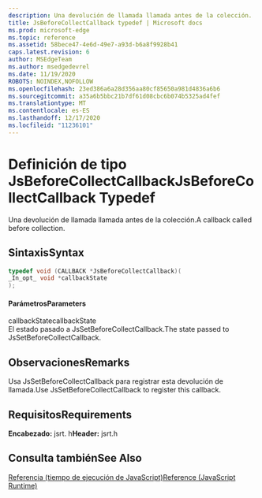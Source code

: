 ```yaml
---
description: Una devolución de llamada llamada antes de la colección.
title: JsBeforeCollectCallback typedef | Microsoft docs
ms.prod: microsoft-edge
ms.topic: reference
ms.assetid: 58bece47-4e6d-49e7-a93d-b6a8f9928b41
caps.latest.revision: 6
author: MSEdgeTeam
ms.author: msedgedevrel
ms.date: 11/19/2020
ROBOTS: NOINDEX,NOFOLLOW
ms.openlocfilehash: 23ed386a6a28d356aa80cf85650a981d4836a6b6
ms.sourcegitcommit: a35a6b5bbc21b7df61d08cbc6b074b5325ad4fef
ms.translationtype: MT
ms.contentlocale: es-ES
ms.lasthandoff: 12/17/2020
ms.locfileid: "11236101"
---
```

# <span data-ttu-id="bb7c9-103">Definición de tipo JsBeforeCollectCallback</span><span class="sxs-lookup"><span data-stu-id="bb7c9-103">JsBeforeCollectCallback Typedef</span></span>

<span data-ttu-id="bb7c9-104">Una devolución de llamada llamada antes de la colección.</span><span class="sxs-lookup"><span data-stu-id="bb7c9-104">A callback called before collection.</span></span>  
  
## <span data-ttu-id="bb7c9-105">Sintaxis</span><span class="sxs-lookup"><span data-stu-id="bb7c9-105">Syntax</span></span>  
  
```cpp  
typedef void (CALLBACK *JsBeforeCollectCallback)(  
_In_opt_ void *callbackState  
);  
```  
  
#### <span data-ttu-id="bb7c9-106">Parámetros</span><span class="sxs-lookup"><span data-stu-id="bb7c9-106">Parameters</span></span>  
 <span data-ttu-id="bb7c9-107">callbackState</span><span class="sxs-lookup"><span data-stu-id="bb7c9-107">callbackState</span></span>  
 <span data-ttu-id="bb7c9-108">El estado pasado a JsSetBeforeCollectCallback.</span><span class="sxs-lookup"><span data-stu-id="bb7c9-108">The state passed to JsSetBeforeCollectCallback.</span></span>  
  
## <span data-ttu-id="bb7c9-109">Observaciones</span><span class="sxs-lookup"><span data-stu-id="bb7c9-109">Remarks</span></span>  
 <span data-ttu-id="bb7c9-110">Usa JsSetBeforeCollectCallback para registrar esta devolución de llamada.</span><span class="sxs-lookup"><span data-stu-id="bb7c9-110">Use JsSetBeforeCollectCallback to register this callback.</span></span>  
  
## <span data-ttu-id="bb7c9-111">Requisitos</span><span class="sxs-lookup"><span data-stu-id="bb7c9-111">Requirements</span></span>  
 <span data-ttu-id="bb7c9-112">**Encabezado:** jsrt. h</span><span class="sxs-lookup"><span data-stu-id="bb7c9-112">**Header:** jsrt.h</span></span>  
  
## <span data-ttu-id="bb7c9-113">Consulta también</span><span class="sxs-lookup"><span data-stu-id="bb7c9-113">See Also</span></span>  
 [<span data-ttu-id="bb7c9-114">Referencia (tiempo de ejecución de JavaScript)</span><span class="sxs-lookup"><span data-stu-id="bb7c9-114">Reference (JavaScript Runtime)</span></span>](../chakra-hosting/reference-javascript-runtime.md)
